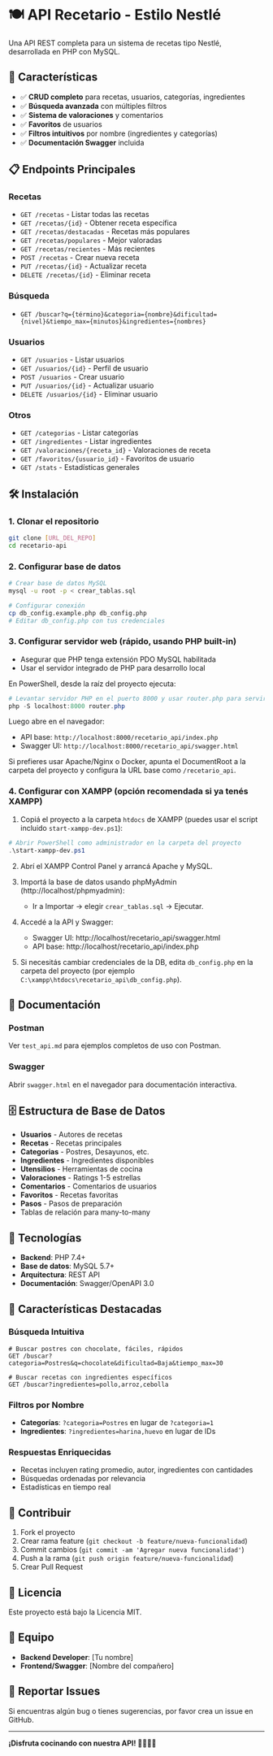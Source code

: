 # 🍽️ API Recetario - Estilo Nestlé

Una API REST completa para un sistema de recetas tipo Nestlé, desarrollada en PHP con MySQL.

## 🚀 Características

- ✅ **CRUD completo** para recetas, usuarios, categorías, ingredientes
- ✅ **Búsqueda avanzada** con múltiples filtros
- ✅ **Sistema de valoraciones** y comentarios
- ✅ **Favoritos** de usuarios
- ✅ **Filtros intuitivos** por nombre (ingredientes y categorías)
- ✅ **Documentación Swagger** incluida

## 📋 Endpoints Principales

### Recetas
- `GET /recetas` - Listar todas las recetas
- `GET /recetas/{id}` - Obtener receta específica
- `GET /recetas/destacadas` - Recetas más populares
- `GET /recetas/populares` - Mejor valoradas
- `GET /recetas/recientes` - Más recientes
- `POST /recetas` - Crear nueva receta
- `PUT /recetas/{id}` - Actualizar receta
- `DELETE /recetas/{id}` - Eliminar receta

### Búsqueda
- `GET /buscar?q={término}&categoria={nombre}&dificultad={nivel}&tiempo_max={minutos}&ingredientes={nombres}`

### Usuarios
- `GET /usuarios` - Listar usuarios
- `GET /usuarios/{id}` - Perfil de usuario
- `POST /usuarios` - Crear usuario
- `PUT /usuarios/{id}` - Actualizar usuario
- `DELETE /usuarios/{id}` - Eliminar usuario

### Otros
- `GET /categorias` - Listar categorías
- `GET /ingredientes` - Listar ingredientes
- `GET /valoraciones/{receta_id}` - Valoraciones de receta
- `GET /favoritos/{usuario_id}` - Favoritos de usuario
- `GET /stats` - Estadísticas generales

## 🛠️ Instalación

### 1. Clonar el repositorio
```bash
git clone [URL_DEL_REPO]
cd recetario-api
```

### 2. Configurar base de datos
```bash
# Crear base de datos MySQL
mysql -u root -p < crear_tablas.sql

# Configurar conexión
cp db_config.example.php db_config.php
# Editar db_config.php con tus credenciales
```

### 3. Configurar servidor web (rápido, usando PHP built-in)
- Asegurar que PHP tenga extensión PDO MySQL habilitada
- Usar el servidor integrado de PHP para desarrollo local

En PowerShell, desde la raíz del proyecto ejecuta:
```powershell
# Levantar servidor PHP en el puerto 8000 y usar router.php para servir archivos
php -S localhost:8000 router.php
```

Luego abre en el navegador:

- API base: `http://localhost:8000/recetario_api/index.php`
- Swagger UI: `http://localhost:8000/recetario_api/swagger.html`

Si prefieres usar Apache/Nginx o Docker, apunta el DocumentRoot a la carpeta del proyecto y configura la URL base como `/recetario_api`.

### 4. Configurar con XAMPP (opción recomendada si ya tenés XAMPP)

1. Copiá el proyecto a la carpeta `htdocs` de XAMPP (puedes usar el script incluido `start-xampp-dev.ps1`):

```powershell
# Abrir PowerShell como administrador en la carpeta del proyecto
.\start-xampp-dev.ps1
```

2. Abrí el XAMPP Control Panel y arrancá Apache y MySQL.

3. Importá la base de datos usando phpMyAdmin (http://localhost/phpmyadmin):

	- Ir a Importar -> elegir `crear_tablas.sql` -> Ejecutar.

4. Accedé a la API y Swagger:

	- Swagger UI: http://localhost/recetario_api/swagger.html
	- API base: http://localhost/recetario_api/index.php

5. Si necesitás cambiar credenciales de la DB, edita `db_config.php` en la carpeta del proyecto (por ejemplo `C:\xampp\htdocs\recetario_api\db_config.php`).

## 📖 Documentación

### Postman
Ver `test_api.md` para ejemplos completos de uso con Postman.

### Swagger
Abrir `swagger.html` en el navegador para documentación interactiva.

## 🗄️ Estructura de Base de Datos

- **Usuarios** - Autores de recetas
- **Recetas** - Recetas principales
- **Categorias** - Postres, Desayunos, etc.
- **Ingredientes** - Ingredientes disponibles
- **Utensilios** - Herramientas de cocina
- **Valoraciones** - Ratings 1-5 estrellas
- **Comentarios** - Comentarios de usuarios
- **Favoritos** - Recetas favoritas
- **Pasos** - Pasos de preparación
- Tablas de relación para many-to-many

## 🔧 Tecnologías

- **Backend**: PHP 7.4+
- **Base de datos**: MySQL 5.7+
- **Arquitectura**: REST API
- **Documentación**: Swagger/OpenAPI 3.0

## 🌟 Características Destacadas

### Búsqueda Intuitiva
```
# Buscar postres con chocolate, fáciles, rápidos
GET /buscar?categoria=Postres&q=chocolate&dificultad=Baja&tiempo_max=30

# Buscar recetas con ingredientes específicos
GET /buscar?ingredientes=pollo,arroz,cebolla
```

### Filtros por Nombre
- **Categorías**: `?categoria=Postres` en lugar de `?categoria=1`
- **Ingredientes**: `?ingredientes=harina,huevo` en lugar de IDs

### Respuestas Enriquecidas
- Recetas incluyen rating promedio, autor, ingredientes con cantidades
- Búsquedas ordenadas por relevancia
- Estadísticas en tiempo real

## 🤝 Contribuir

1. Fork el proyecto
2. Crear rama feature (`git checkout -b feature/nueva-funcionalidad`)
3. Commit cambios (`git commit -am 'Agregar nueva funcionalidad'`)
4. Push a la rama (`git push origin feature/nueva-funcionalidad`)
5. Crear Pull Request

## 📝 Licencia

Este proyecto está bajo la Licencia MIT.

## 👥 Equipo

- **Backend Developer**: [Tu nombre]
- **Frontend/Swagger**: [Nombre del compañero]

## 🐛 Reportar Issues

Si encuentras algún bug o tienes sugerencias, por favor crea un issue en GitHub.

---

**¡Disfruta cocinando con nuestra API! 👨‍🍳👩‍🍳**